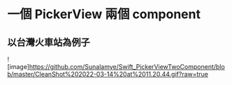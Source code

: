 # 一個 PickerView 兩個 component
## 以台灣火車站為例子
![image]https://github.com/Sunalamye/Swift_PickerViewTwoComponent/blob/master/CleanShot%202022-03-14%20at%2011.20.44.gif?raw=true
